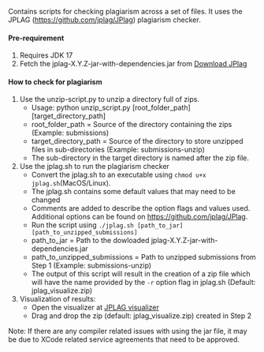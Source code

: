 Contains scripts for checking plagiarism across a set of files. It uses the JPLAG (https://github.com/jplag/JPlag) plagiarism checker. 

#### Pre-requirement 
1. Requires JDK 17
2. Fetch the jplag-X.Y.Z-jar-with-dependencies.jar from [Download JPlag](https://github.com/jplag/jplag/releases)

#### How to check for plagiarism
1. Use the unzip-script.py to unzip a directory full of zips.
    - Usage: python unzip_script.py [root_folder_path] [target_directory_path]
    - root_folder_path = Source of the directory containing the zips (Example: submissions)
    - target_directory_path =  Source of the directory to store unzipped files in sub-directories (Example: submissions-unzip)
    - The sub-directory in the target directory is named after the zip file.
2. Use the jplag.sh to run the plagiarism checker
    - Convert the jplag.sh to an executable using ```chmod u+x jplag.sh```(MacOS/Linux).
    - The jplag.sh contains some default values that may need to be changed
    - Comments are added to describe the option flags and values used. Additional options can be found on https://github.com/jplag/JPlag.
    - Run the script using ```./jplag.sh [path_to_jar] [path_to_unzipped_submissions]```
    - path_to_jar = Path to the dowloaded jplag-X.Y.Z-jar-with-dependencies.jar
    - path_to_unzipped_submissions = Path to unzipped submissions from Step 1 (Example: submissions-unzip)
    - The output of this script will result in the creation of a zip file which will have the name provided by the ```-r``` option flag in jplag.sh (Default: jplag_visualize.zip)
3. Visualization of results:
    - Open the visualizer at [JPLAG visualizer](https://jplag.github.io/JPlag/)
    - Drag and drop the zip (default: jplag_visualize.zip) created in Step 2

Note: If there are any compiler related issues with using the jar file, it may be due to XCode related service agreements that need to be approved.


